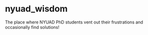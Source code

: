 # nyuad_wisdom
The place where NYUAD PhD students vent out their frustrations and occasionally find solutions!
